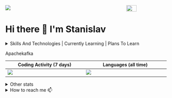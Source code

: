 ![](https://komarev.com/ghpvc/?username=MATwave)
<img align="right" src="https://media.giphy.com/media/XZ033bAXmrstTLqZR4/giphy.gif" height='25%' width='25%'/>

# Hi there 👋 I'm Stanislav

<details><summary>Skills And Technologies | Currently Learning | Plans To Learn</summary>

| Skills And Technologies 💻                                                                                                                                                                                            | I’m Currently Learning 🌱                           | Plans To Learn 📖                                           |
|-----------------------------------------------------------------------------------------------------------------------------------------------------------------------------------------------------------------------|-----------------------------------------------------|-------------------------------------------------------------|
| - ![git.png](icons%2Fgit.png) Git                                                                                                                                                                                     | - ![elastic.png](icons%2Felastic.png) Elasticsearch | - Oauth2                                                    |
| - ![python.png](icons%2Fpython.png) Python                                                                                                                                                                            | - ![python.png](icons%2Fpython.png) Asyncio         | - ![kafka.apache.png](icons%2Fkafka.apache.png) Apachekafka |
| - ![django.png](icons%2Fdjango.png) Django(![django-rest-framework.png](icons%2Fdjango-rest-framework.png) DRF)/![flask.png](icons%2Fflask.png) Flask/![fastapi.png](icons%2Ffastapi.png) FastAPI                     |                                                     | - Elk                                                       |
| - ![nginx.png](icons%2Fnginx.png) Nginx                                                                                                                                                                               |                                                     |                                                             |
| - ![favicon.ico](icons%2Ffavicon.ico) Mssql/![postgresql.png](icons%2Fpostgresql.png) PostgreSQL/<img alt="sqlite icon" height="16" src="/icons/sqlite.svg" width="16"/> Sqlite/![redis.png](icons%2Fredis.png) Redis |                                                     |                                                             |
| - ![docker.png](icons%2Fdocker.png) Docker/DockerCompose                                                                                                                                                              |                                                     |                                                             |
| - <img alt="makefile icon" height="16" src="/icons/makefile.svg" width="16"/> Make                                                                                                                                    |                                                     |                                                             |
| - Etl                                                                                                                                                                                                                 |                                                     |                                                             |
| - ![swagger.png](icons%2Fswagger.png) Swagger                                                                                                                                                                         |                                                     |                                                             |
| - ![rabbitmq.png](icons%2Frabbitmq.png) Rabbitmq                                                                                                                                                                      |                                                     |                                                             |                   
</details>



Apachekafka
<!-- prettier-ignore -->
<table>
  <thead>
    <tr>
      <th width="500px">Coding Activity (7 days)</th>
      <th width="500px">Languages (all time)</th>
    </tr>
  </thead>
  <tbody>
    <tr width="600px">
      <td><img src="https://wakatime.com/share/@70d7a2fc-7a18-4d57-84dc-7e405f8f28a2/972b9d6a-2691-4809-ab7e-3ca949bba2d0.svg"></td>
      <td><img src="https://wakatime.com/share/@70d7a2fc-7a18-4d57-84dc-7e405f8f28a2/efd10c6b-7dea-42f1-b94e-aee5c5c6f883.svg"></td>
    </tr>
  </tbody>
</table>


<details><summary>Other stats</summary> 

Codewars | GitHub Streak |  GitHub Stats
---------|---------------|---------------
[![codewars](https://www.codewars.com/users/MATwave/badges/large)](https://www.codewars.com/users/MATwave) |   [![GitHub Streak](http://github-readme-streak-stats.herokuapp.com?user=Matwave&date_format=j%20M%5B%20Y%5D)](https://git.io/streak-stats) | ![Matwave's github stats](https://github-readme-stats.vercel.app/api?username=Matwave&show_icons=true&include_all_commits=true&count_private=true)
  
</details>

<details><summary>How to reach me 📫</summary> 

- 📧 stanislav.matveew@yandex.ru

</details>
